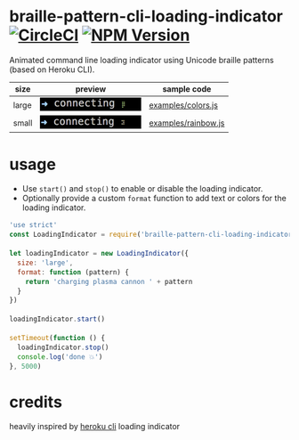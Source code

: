# braille-pattern-cli-loading-indicator [![CircleCI](https://circleci.com/gh/6/braille-pattern-cli-loading-indicator.svg?style=svg)](https://circleci.com/gh/6/braille-pattern-cli-loading-indicator) [![NPM Version](http://img.shields.io/npm/v/braille-pattern-cli-loading-indicator.svg?style=flat)](https://www.npmjs.org/package/braille-pattern-cli-loading-indicator)

Animated command line loading indicator using Unicode braille patterns (based on Heroku CLI).

<table>
  <thead>
    <tr>
      <th>size</th>
      <th>preview</th>
      <th>sample code</th>
    </tr>
  </thead>
  <tr>
    <td>large</td>
    <td>
      <img src="https://raw.githubusercontent.com/6/braille-pattern-cli-loading-indicator/master/examples/sample.gif" height="24">
    </td>
    <td>
      <a href="https://github.com/6/braille-pattern-cli-loading-indicator/blob/master/examples/colors.js">examples/colors.js</a>
    </td>
  </tr>
  <tr>
    <td>small</td>
    <td>
      <img src="https://raw.githubusercontent.com/6/braille-pattern-cli-loading-indicator/master/examples/sample2.gif" height="24">
    </td>
    <td>
      <a href="https://github.com/6/braille-pattern-cli-loading-indicator/blob/master/examples/rainbow.js">examples/rainbow.js</a>
    </td>
  </tr>
</table>

# usage

- Use `start()` and `stop()` to enable or disable the loading indicator.
- Optionally provide a custom `format` function to add text or colors for the loading indicator.

```javascript
'use strict'
const LoadingIndicator = require('braille-pattern-cli-loading-indicator')

let loadingIndicator = new LoadingIndicator({
  size: 'large',
  format: function (pattern) {
    return 'charging plasma cannon ' + pattern
  }
})

loadingIndicator.start()

setTimeout(function () {
  loadingIndicator.stop()
  console.log('done 💥')
}, 5000)
```

# credits

heavily inspired by [heroku cli](https://github.com/heroku/heroku) loading indicator
